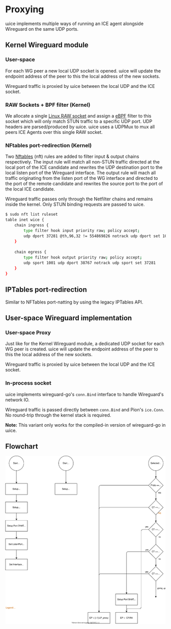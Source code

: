 # Proxying

ɯice implements multiple ways of running an ICE agent alongside Wireguard on the same UDP ports.

## Kernel Wireguard module

### User-space

For each WG peer a new local UDP socket is opened.
ɯice will update the endpoint address of the peer to this the local address of the new sockets.

Wireguard traffic is proxied by ɯice between the local UDP and the ICE socket.

### RAW Sockets + BPF filter (Kernel)

We allocate a single [Linux RAW socket][raw-sockets] and assign a [eBPF][golang-bpf] filter to this socket which will only match STUN traffic to a specific UDP port.
UDP headers are parsed/produced by ɯice.
ɯice uses a UDPMux to mux all peers ICE Agents over this single RAW socket. 

### NFtables port-redirection (Kernel)

Two [Nftables][nftables] (nft) rules are added to filter input & output chains respectively.
The input rule will match all non-STUN traffic directed at the local port of the ICE candidate and rewrites the UDP destination port to the local listen port of the Wireguard interface.
The output rule will mach all traffic originating from the listen port of the WG interface and directed to the port of the remote candidate and rewrites the source port to the port of the local ICE candidate.  

Wireguard traffic passes only through the Netfilter chains and remains inside the kernel.
Only STUN binding requests are passed to ɯice.

```bash
$ sudo nft list ruleset
table inet wice {
    chain ingress {
        type filter hook input priority raw; policy accept;
        udp dport 37281 @th,96,32 != 554869826 notrack udp dport set 1001
    }

    chain egress {
        type filter hook output priority raw; policy accept;
        udp sport 1001 udp dport 38767 notrack udp sport set 37281
    }
}
```

## IPTables port-redirection

Similar to NFTables port-natting by using the legacy IPTables API.

## User-space Wireguard implementation

### User-space Proxy

Just like for the Kernel Wireguard module, a dedicated UDP socket for each WG peer is created.
ɯice will update the endpoint address of the peer to this the local address of the new sockets.

Wireguard traffic is proxied by ɯice between the local UDP and the ICE socket.

### In-process socket

ɯice implements wireguard-go's `conn.Bind` interface to handle Wireguard's network IO.

Wireguard traffic is passed directly between `conn.Bind` and Pion's `ice.Conn`.
No round-trip through the kernel stack is required.

**Note:** This variant only works for the compiled-in version of wireguard-go in ɯice.

## Flowchart

![](./wice_proxy.svg)

[nftables]: https://www.netfilter.org/projects/nftables/manpage.html

[golang-bpf]: https://riyazali.net/posts/berkeley-packet-filter-in-golang/

[raw-sockets]: https://squidarth.com/networking/systems/rc/2018/05/28/using-raw-sockets.html
